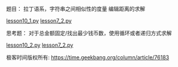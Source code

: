 题目：
拉丁语系，字符串之间相似性的度量 编辑距离的求解

[lesson10_1.py](https://github.com/qinggeouye/GeekTime/blob/master/MathematicProgrammer/10_dynamicProgramming/lesson10_1.py)  [lesson7_2.py](https://github.com/qinggeouye/GeekTime/blob/master/MathematicProgrammer/07_permutation/lesson7_2.py)


思考题：
对于总金额固定/找出最少钱币数，使用循环或者递归方式求解

[lesson10_2.py](https://github.com/qinggeouye/GeekTime/blob/master/MathematicProgrammer/10_dynamicProgramming/lesson10_1.py)  [lesson7_2.py](https://github.com/qinggeouye/GeekTime/blob/master/MathematicProgrammer/07_permutation/lesson7_2.py)


极客时间版权所有: https://time.geekbang.org/column/article/76183